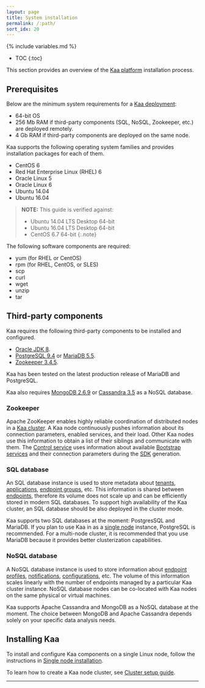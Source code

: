 ```yaml
---
layout: page
title: System installation
permalink: /:path/
sort_idx: 20
---
```


{% include variables.md %}

* TOC
{:toc}

This section provides an overview of the [Kaa platform]({{root_url}}Glossary/#kaa-platform) installation process.

## Prerequisites

Below are the minimum system requirements for a [Kaa deployment]({{root_url}}Glossary/#kaa-instance-kaa-deployment):

   * 64-bit OS
   * 256 Mb RAM if third-party components (SQL, NoSQL, Zookeeper, etc.) are deployed remotely.
   * 4 Gb RAM if third-party components are deployed on the same node.

Kaa supports the following operating system families and provides installation packages for each of them.

   * CentOS 6
   * Red Hat Enterprise Linux (RHEL) 6
   * Oracle Linux 5
   * Oracle Linux 6
   * Ubuntu 14.04
   * Ubuntu 16.04

>**NOTE:** This guide is verified against:
>
> * Ubuntu 14.04 LTS Desktop 64-bit
> * Ubuntu 16.04 LTS Desktop 64-bit
> * CentOS 6.7 64-bit
{:.note}

The following software components are required:

   * yum (for RHEL or CentOS)
   * rpm (for RHEL, CentOS, or SLES)
   * scp
   * curl
   * wget
   * unzip
   * tar

## Third-party components

Kaa requires the following third-party components to be installed and configured.

* [Oracle JDK 8](http://www.oracle.com/technetwork/java/javase/downloads/index.html).
* [PostgreSQL 9.4](http://www.postgresql.org/download/) or [MariaDB 5.5](https://mariadb.org/download/).
* [Zookeeper 3.4.5](http://zookeeper.apache.org/doc/r3.4.5/).

Kaa has been tested on the latest production release of MariaDB and PostgreSQL.

Kaa also requires [MongoDB 2.6.9](http://www.mongodb.org/downloads) or [Cassandra 3.5](http://cassandra.apache.org/download/) as a NoSQL database.

### Zookeeper

Apache ZooKeeper enables highly reliable coordination of distributed nodes in a [Kaa cluster]({{root_url}}Glossary/#kaa-cluster).
A Kaa node continuously pushes information about its connection parameters, enabled services, and their load.
Other Kaa nodes use this information to obtain a list of their siblings and communicate with them.
The [Control service]({{root_url}}Glossary/#control-service) uses information about available [Bootstrap services]({{root_url}}Glossary/#bootstrap-service) and their connection parameters during the [SDK]({{root_url}}Glossary/#endpoint-sdk) generation.

### SQL database

An SQL database instance is used to store metadata about [tenants]({{root_url}}Glossary/#tenant), [applications]({{root_url}}Glossary/#kaa-application), [endpoint groups]({{root_url}}Glossary/#endpoint-group), etc.
This information is shared between [endpoints]({{root_url}}Glossary/#endpoint-ep), therefore its volume does not scale up and can be efficiently stored in modern SQL databases.
To support high availability of the Kaa cluster, an SQL database should be also deployed in the cluster mode.

Kaa supports two SQL databases at the moment: PostgresSQL and MariaDB.
If you plan to use Kaa in as a [single node]({{root_url}}Administration-guide/System-installation/Single-node-installation/) instance, PostgreSQL is recommended.
For a multi-node cluster, it is recommended that you use MariaDB because it provides better clusterization capabilities.

### NoSQL database

A NoSQL database instance is used to store information about [endpoint profiles]({{root_url}}Glossary/#endpoint-profile), [notifications]({{root_url}}Programming-guide/Key-platform-features/Notifications/), [configurations]({{root_url}}Programming-guide/Key-platform-features/Configuration-management/), etc.
The volume of this information scales linearly with the number of endpoints managed by a particular Kaa cluster instance.
NoSQL database nodes can be co-located with Kaa nodes on the same physical or virtual machines.

Kaa supports Apache Cassandra and MongoDB as a NoSQL database at the moment.
The choice between MongoDB and Apache Cassandra depends solely on your specific data analysis needs.

## Installing Kaa

To install and configure Kaa components on a single Linux node, follow the instructions in [Single node installation]({{root_url}}Administration-guide/System-installation/Single-node-installation/).

To learn how to create a Kaa node cluster, see [Cluster setup guide]({{root_url}}Administration-guide/System-installation/Cluster-setup-guide/).

---